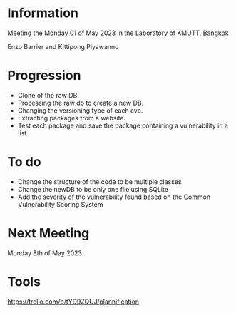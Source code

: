 # Information
Meeting the Monday 01 of May 2023 in the Laboratory of KMUTT, Bangkok

Enzo Barrier and
Kittipong Piyawanno


# Progression 
-	Clone of the raw DB.
-	Processing the raw db to create a new DB.
-	Changing the versioning type of each cve.
-	Extracting packages from a website.
-	Test each package and save the package containing a vulnerability in a list.

# To do
- Change the structure of the code to be multiple classes
- Change the newDB to be only one file using SQLite
- Add the severity of the vulnerability found based on the Common Vulnerability Scoring System


# Next Meeting
Monday 8th of May 2023 

# Tools
https://trello.com/b/tYD9ZQUJ/plannification 
